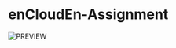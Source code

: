 # enCloudEn-Assignment
![PREVIEW](https://user-images.githubusercontent.com/44547960/108789723-e315b580-75a0-11eb-8594-d84e3c87a59b.jpg)

